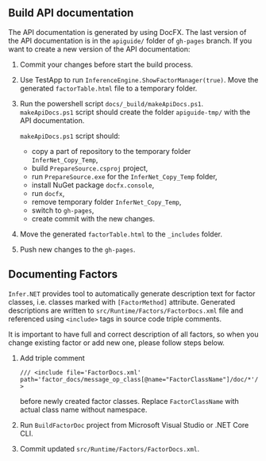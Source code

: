 ## Build API documentation

The API documentation is generated by using DocFX.
The last version of the API documentation is in the `apiguide/` folder of `gh-pages` branch. If you want to create a new version of the API documentation:

1. Commit your changes before start the build process.
2. Use TestApp to run `InferenceEngine.ShowFactorManager(true)`.  Move the generated `factorTable.html` file to a temporary folder.
3. Run the powershell script `docs/_build/makeApiDocs.ps1`. `makeApiDocs.ps1` script should create the folder `apiguide-tmp/` with the API documentation. 

    `makeApiDocs.ps1` script should:
    *   copy a part of repository to the temporary folder `InferNet_Copy_Temp`,
    *   build `PrepareSource.csproj` project,
    *   run `PrepareSource.exe` for the `InferNet_Copy_Temp` folder,
    *   install NuGet package `docfx.console`,
    *   run `docfx`,
    *   remove temporary folder `InferNet_Copy_Temp`,
    *   switch to `gh-pages`,
    *   create commit with the new changes.

4. Move the generated `factorTable.html` to the `_includes` folder.
5. Push new changes to the `gh-pages`. 

## Documenting Factors

`Infer.NET` provides tool to automatically generate description text for factor classes, i.e. classes marked with `[FactorMethod]` attribute. Generated descriptions are written to `src/Runtime/Factors/FactorDocs.xml` file and referenced using `<include>` tags in source code triple comments. 

It is important to have full and correct description of all factors, so when you change existing factor or add new one, please follow steps below.

1. Add triple comment

    ```/// <include file='FactorDocs.xml' path='factor_docs/message_op_class[@name="FactorClassName"]/doc/*'/>```

    before newly created factor classes. Replace  `FactorClassName` with actual class name without namespace.
 
2. Run `BuildFactorDoc` project from Microsoft Visual Studio or .NET Core CLI.

3. Commit updated `src/Runtime/Factors/FactorDocs.xml`. 
